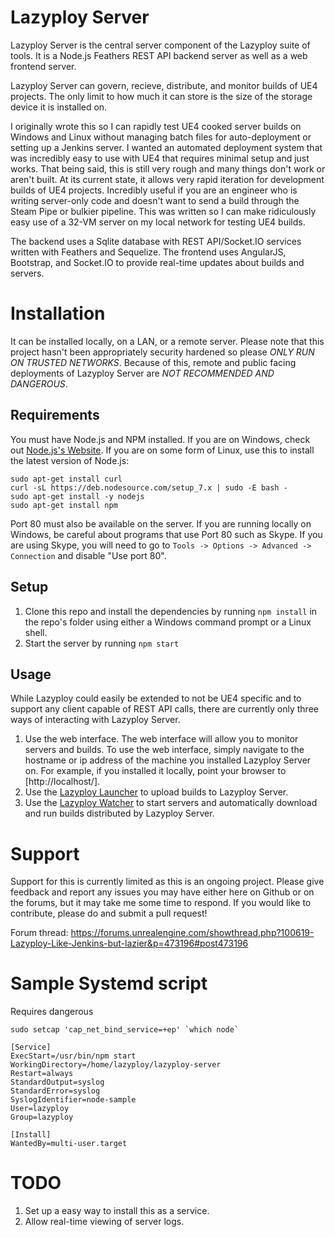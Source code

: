 # Lazyploy Server

Lazyploy Server is the central server component of the Lazyploy suite of tools. It is a Node.js Feathers REST API backend server as well as a web frontend server.

Lazyploy Server can govern, recieve, distribute, and monitor builds of UE4 projects. The only limit to how much it can store is the size of the storage device it is installed on. 

I originally wrote this so I can rapidly test UE4 cooked server builds on Windows and Linux without managing batch files for auto-deployment or setting up a Jenkins server. I wanted an automated deployment system that was incredibly easy to use with UE4 that requires minimal setup and just works. That being said, this is still very rough and many things don't work or aren't built. At its current state, it allows very rapid iteration for development builds of UE4 projects. Incredibly useful if you are an engineer who is writing server-only code and doesn't want to send a build through the Steam Pipe or bulkier pipeline. This was written so I can make ridiculously easy use of a 32-VM server on my local network for testing UE4 builds.

The backend uses a Sqlite database with REST API/Socket.IO services written with Feathers and Sequelize. The frontend uses AngularJS, Bootstrap, and Socket.IO to provide real-time updates about builds and servers. 

# Installation

It can be installed locally, on a LAN, or a remote server. Please note that this project hasn't been appropriately security hardened so please _ONLY RUN ON TRUSTED NETWORKS_. Because of this, remote and public facing deployments of Lazyploy Server are _NOT RECOMMENDED AND DANGEROUS_.

## Requirements

You must have Node.js and NPM installed.
If you are on Windows, check out [Node.js's Website](https://nodejs.org/en/).
If you are on some form of Linux, use this to install the latest version of Node.js:
    
    sudo apt-get install curl
    curl -sL https://deb.nodesource.com/setup_7.x | sudo -E bash -
    sudo apt-get install -y nodejs
    sudo apt-get install npm

Port 80 must also be available on the server. If you are running locally on Windows, be careful about programs that use Port 80 such as Skype. If you are using Skype, you will need to go to `Tools -> Options -> Advanced -> Connection` and disable "Use port 80".

## Setup

1. Clone this repo and install the dependencies by running `npm install` in the repo's folder using either a Windows command prompt or a Linux shell.
1. Start the server by running `npm start`

## Usage

While Lazyploy could easily be extended to not be UE4 specific and to support any client capable of REST API calls, there are currently only three ways of interacting with Lazyploy Server.

1. Use the web interface. The web interface will allow you to monitor servers and builds. To use the web interface, simply navigate to the hostname or ip address of the machine you installed Lazyploy Server on. For example, if you installed it locally, point your browser to [http://localhost/].
1. Use the [Lazyploy Launcher](https://github.com/Allar/lazyploy-launcher) to upload builds to Lazyploy Server.
1. Use the [Lazyploy Watcher](https://github.com/Allar/lazyploy-watcher) to start servers and automatically download and run builds distributed by Lazyploy Server.

# Support

Support for this is currently limited as this is an ongoing project. Please give feedback and report any issues you may have either here on Github or on the forums, but it may take me some time to respond. If you would like to contribute, please do and submit a pull request!

Forum thread: https://forums.unrealengine.com/showthread.php?100619-Lazyploy-Like-Jenkins-but-lazier&p=473196#post473196

# Sample Systemd script

Requires dangerous 
```
sudo setcap 'cap_net_bind_service=+ep' `which node`
```

```
[Service]
ExecStart=/usr/bin/npm start
WorkingDirectory=/home/lazyploy/lazyploy-server
Restart=always
StandardOutput=syslog
StandardError=syslog
SyslogIdentifier=node-sample
User=lazyploy
Group=lazyploy

[Install]
WantedBy=multi-user.target
```

# TODO

1. Set up a easy way to install this as a service.
1. Allow real-time viewing of server logs.
